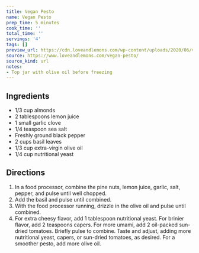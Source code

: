 ```yaml
---
title: Vegan Pesto
name: Vegan Pesto
prep_time: 5 minutes
cook_time: ''
total_time: ''
servings: '4'
tags: []
preview_url: https://cdn.loveandlemons.com/wp-content/uploads/2020/06/vegan-pesto-150x150.jpg
source: https://www.loveandlemons.com/vegan-pesto/
source_kind: url
notes:
- Top jar with olive oil before freezing
---
```


## Ingredients
- 1/3 cup almonds
- 2 tablespoons lemon juice
- 1  small garlic clove
- 1/4 teaspoon sea salt
- Freshly ground black pepper
- 2 cups basil leaves
- 1/3 cup extra-virgin olive oil
- 1/4 cup nutritional yeast


## Directions
1. In a food processor, combine the pine nuts, lemon juice, garlic, salt, pepper, and pulse until well chopped.
2. Add the basil and pulse until combined.
3. With the food processor running, drizzle in the olive oil and pulse until combined.
4. For extra cheesy flavor, add 1 tablespoon nutritional yeast. For brinier flavor, add 2 teaspoons capers. For more umami, add 2 oil-packed sun-dried tomatoes. Briefly pulse to combine. Taste and adjust, adding more nutritional yeast, capers, or sun-dried tomatoes, as desired. For a smoother pesto, add more olive oil.
